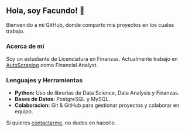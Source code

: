 ## Hola, soy Facundo! 👋
 
 Bienvenido a mi GitHub, donde comparto mis proyectos en los cuales trabajo. 
 
 ### Acerca de mí

 Soy un estudiante de Licenciatura en Finanzas. Actualmente trabajo en [AutoScraping](https://github.com/AutoScraping) como Financial Analyst.
 
 ### Lenguajes y Herramientas
 - **Python:** Uso de librerias de Data Science, Data Analysis y Finanzas.
 - **Bases de Datos:** PostgreSQL y MySQL.
 - **Colaboracion:** Git & GitHub para gestionar proyectos y colaborar en equipo.

Si quieres [contactarme](https://www.linkedin.com/in/facundolotobattan/), no dudes en hacerlo. 


